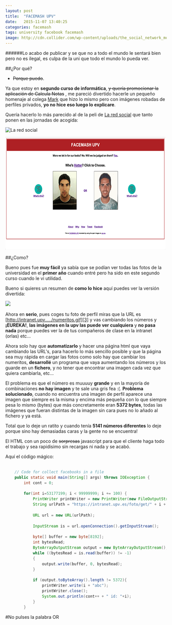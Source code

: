```yaml
---
layout: post
title:  "FACEMASH UPV"
date:   2015-11-07 13:40:25
categories: facemash
tags: university facebook facemash
image: http://cdn.collider.com/wp-content/uploads/the_social_network_movie_image_andrew_garfield_01.jpg
---
```


######Lo acabo de publicar y se que no a todo el mundo le sentará bien pero no es ilegal, es culpa de la uni que todo el mundo lo pueda ver.


##¿Por qué?

- <del>Porque puedo</del>.

Ya que estoy en **segundo curso de informática**, <del>y quería promocionar la aplicación de Calcula Notas</del> , me pareció divertido hacerle un pequeño homenaje al colega [Mark][1] que hizo lo mismo pero con imágenes robadas de perfiles privados, **yo no hice eso luego lo explicare**.

Quería hacerlo lo más parecido al de la peli de [La red social][2] que tanto ponen en las jornadas de acogida:

![La red social](http://dublindigital.ie/wp-content/uploads/2011/02/facemash.jpg)

[![FACEMASH UPV](/assets/article_images/about/facemash-image.png)](https://tonilopezmr.github.io/facemash)

##¿Como?

Bueno pues fue **muy fácil** ya sabía que se podían ver todas las fotos de la universidad en el **primer año** cuando entré pero ha sido en este segundo curso cuando le vi utilidad.

Bueno si quieres un resumen de **como lo hice** aquí puedes ver la versión divertida:

[![](http://img.youtube.com/vi/f8AuB5hPiCk/0.jpg)](https://www.youtube.com/watch?v=f8AuB5hPiCk)

Ahora en **serio**, pues coges tu foto de perfil miras que la URL es [http://intranet.upv...../numeritos.gif][3] y vas cambiando los números y **¡EUREKA!**, __las imágenes en la upv las puede ver cualquiera__ y **no pasa nada** porque puedes ver la de tus compañeros de clase en la intranet (orlas) etc...

Ahora solo hay que **automatizarlo** y hacer una página html que vaya cambiando las URL's, para hacerlo lo más sencillo posible y que la página sea muy rápida en cargar las fotos como solo hay que cambiar los numeritos, **desarrollé** un programa que vaya aumentando los números y los guarde en un **fichero**, y no tener que encontrar una imagen cada vez que quiera cambiarla, etc...

El problema es que el número es muuuuy **grande** y en la mayoría de combinaciones **no hay imagen** y te sale una gris fea :(.
**Problema solucionado**, cuando no encuentra una imagen de perfil aparece una imagen que siempre es la misma y encima más pequeña con lo que siempre pesa lo mismo (bytes) que más concretamente eran **5372 bytes**, todas las imágenes que fueran distintas de la imagen sin cara pues no lo añado al fichero y ya está.

Total que lo deje un ratito y cuando tenía **5141 números diferentes** lo deje porque sino hay demasiadas caras y la gente no se encuentra! 

El HTML con un poco de <del>sorpresas</del> javascript para que el cliente haga todo el trabajo y sea rapidisimo sin recargas ni nada y se acabó.

Aquí el código mágico:

```java

    // Code for collect facebooks in a file
    public static void main(String[] args) throws IOException {
        int cont = 0;

        for(int i=53177199; i < 99999999; i += 100) {
            PrintWriter printWriter = new PrintWriter(new FileOutputStream("faces", true));
            String urlPath = "https://intranet.upv.es/foto/get/" + i + ".gif";

            URL url = new URL(urlPath);

            InputStream is = url.openConnection().getInputStream();

            byte[] buffer = new byte[8192];
            int bytesRead;
            ByteArrayOutputStream output = new ByteArrayOutputStream();
            while ((bytesRead = is.read(buffer)) != -1)
            {
                output.write(buffer, 0, bytesRead);
            }

            if (output.toByteArray().length != 5372){
                printWriter.write(i + "abc");
                printWriter.close();
                System.out.println(cont++ + " id: "+i);
            }
        }

```

#No pulses la palabra OR


[1]: https://en.wikipedia.org/wiki/Mark_Zuckerberg
[2]: http://www.filmaffinity.com/en/film577699.html
[3]: https://intranet.upv.es/foto/get/52873099.gif